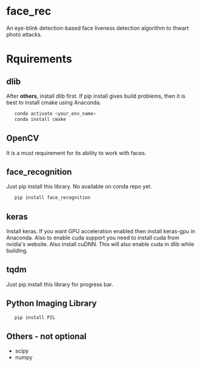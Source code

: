 # face_rec
An eye-blink detection-based face liveness detection algorithm to thwart photo attacks.

# Rquirements

## dlib

After **others**, install dlib first. If pip install gives build problems, then it is best to install cmake using Anaconda.

```sh
   conda activate <your_env_name>
   conda install cmake
```

## OpenCV

It is a must requirement for its ability to work with faces.

## face_recognition

Just pip install this library. No available on conda repo yet.

```sh
   pip install face_recognition
```
## keras

Install keras. If you want GPU acceleration enabled then install keras-gpu in Anaconda. Also to enable cuda support you need to install cuda from nvidia's website. Also install cuDNN. This will also enable cuda in dlib while building.

## tqdm

Just pip install this library for progress bar.

## Python Imaging Library

```sh
   pip install PIL
```
## Others - not optional

- scipy
- numpy